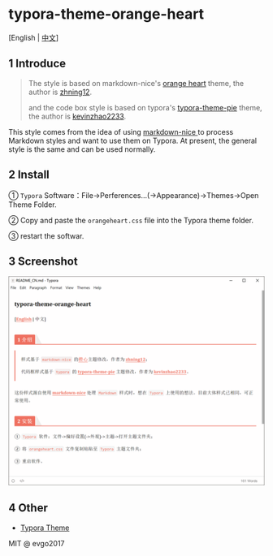 
# typora-theme-orange-heart

[English | [中文](README_CN.md)]

## 1 Introduce


> The style is based on markdown-nice's [orange heart](https://preview.mdnice.com/themes/id/1) theme, the author is [zhning12](https://github.com/zhning12).
>
> and the code box style is based on typora's [typora-theme-pie](https://github.com/kevinzhao2233/typora-theme-pie) theme, the author is [kevinzhao2233](https://github.com/kevinzhao2233).

This style comes from the idea of using [markdown-nice ](https://github.com/mdnice/markdown-nice)to process Markdown styles and want to use them on Typora. At present, the general style is the same and can be used normally.

## 2 Install

① `Typora` Software：File->Perferences...(->Appearance)->Themes->Open Theme Folder.

②  Copy and paste the `orangeheart.css` file into the Typora theme folder.

③  restart the softwar.

## 3 Screenshot

![typora_theme_orange_heart](./assets/typora_theme_orange_heart.png)

## 4 Other

* [Typora Theme](http://theme.typora.io/)

MIT @ evgo2017
